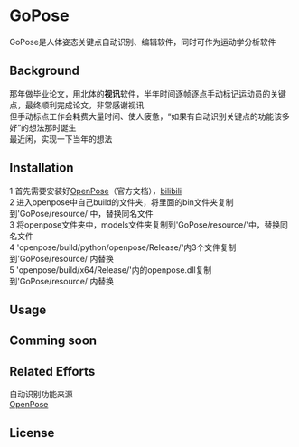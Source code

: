 # GoPose
GoPose是人体姿态关键点自动识别、编辑软件，同时可作为运动学分析软件  
## Background
那年做毕业论文，用北体的**视讯**软件，半年时间逐帧逐点手动标记运动员的关键点，最终顺利完成论文，非常感谢视讯  
但手动标点工作会耗费大量时间、使人疲惫，“如果有自动识别关键点的功能该多好”的想法那时诞生  
最近闲，实现一下当年的想法  
## Installation
1 首先需要安装好[OpenPose](https://github.com/CMU-Perceptual-Computing-Lab/openpose)（官方文档），[bilibili](https://www.bilibili.com/video/BV1WV411v7aj)  
2 进入openpose中自己build的文件夹，将里面的bin文件夹复制到'GoPose/resource/'中，替换同名文件  
3 将openpose文件夹中，models文件夹复制到'GoPose/resource/'中，替换同名文件  
4 'openpose/build/python/openpose/Release/'内3个文件复制到'GoPose/resource/'内替换  
5 'openpose/build/x64/Release/'内的openpose.dll复制到'GoPose/resource/'内替换  

## Usage
## Comming soon
## Related Efforts
自动识别功能来源  
[OpenPose](https://github.com/CMU-Perceptual-Computing-Lab/openpose)

## License
